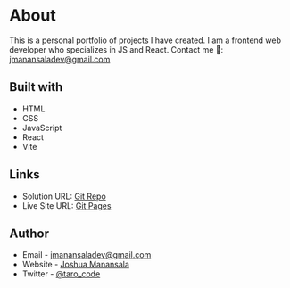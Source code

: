 # About

This is a personal portfolio of projects I have created. I am a frontend web developer who specializes in JS and React. Contact me 📨: jmanansaladev@gmail.com

## Built with

- HTML
- CSS
- JavaScript
- React
- Vite

## Links

- Solution URL: [Git Repo](https://github.com/T4R0TARO/react-portfolio)
- Live Site URL: [Git Pages](https://t4r0taro.github.io/react-portfolio/)

## Author

- Email - jmanansaladev@gmail.com
- Website - [Joshua Manansala](https://github.com/T4R0TARO)
- Twitter - [@taro_code](https://twitter.com/taro_code)
